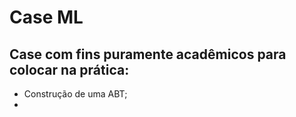 # Case ML

## Case com fins puramente acadêmicos para colocar na prática:
 - Construção de uma ABT;
 - 
 
